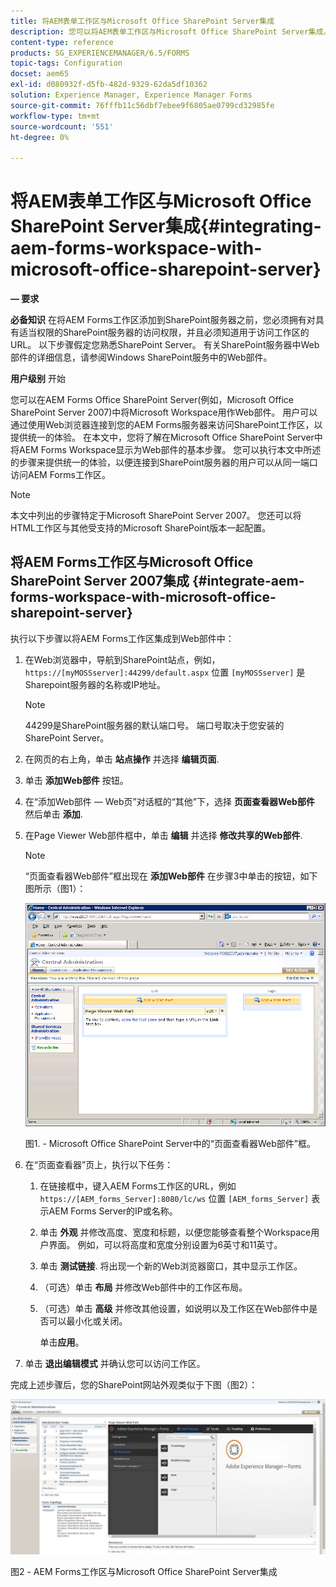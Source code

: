 ```yaml
---
title: 将AEM表单工作区与Microsoft Office SharePoint Server集成
description: 您可以将AEM表单工作区与Microsoft Office SharePoint Server集成。
content-type: reference
products: SG_EXPERIENCEMANAGER/6.5/FORMS
topic-tags: Configuration
docset: aem65
exl-id: d080932f-d5fb-482d-9329-62da5df10362
solution: Experience Manager, Experience Manager Forms
source-git-commit: 76fffb11c56dbf7ebee9f6805ae0799cd32985fe
workflow-type: tm+mt
source-wordcount: '551'
ht-degree: 0%

---
```


# 将AEM表单工作区与Microsoft Office SharePoint Server集成{#integrating-aem-forms-workspace-with-microsoft-office-sharepoint-server}

**— 要求**

**必备知识**
在将AEM Forms工作区添加到SharePoint服务器之前，您必须拥有对具有适当权限的SharePoint服务器的访问权限，并且必须知道用于访问工作区的URL。 以下步骤假定您熟悉SharePoint Server。 有关SharePoint服务器中Web部件的详细信息，请参阅Windows SharePoint服务中的Web部件。

**用户级别**
开始

您可以在AEM Forms Office SharePoint Server(例如，Microsoft Office SharePoint Server 2007)中将Microsoft Workspace用作Web部件。 用户可以通过使用Web浏览器连接到您的AEM Forms服务器来访问SharePoint工作区，以提供统一的体验。 在本文中，您将了解在Microsoft Office SharePoint Server中将AEM Forms Workspace显示为Web部件的基本步骤。 您可以执行本文中所述的步骤来提供统一的体验，以便连接到SharePoint服务器的用户可以从同一端口访问AEM Forms工作区。

>[!NOTE]
>
>本文中列出的步骤特定于Microsoft SharePoint Server 2007。 您还可以将HTML工作区与其他受支持的Microsoft SharePoint版本一起配置。

## 将AEM Forms工作区与Microsoft Office SharePoint Server 2007集成 {#integrate-aem-forms-workspace-with-microsoft-office-sharepoint-server}

执行以下步骤以将AEM Forms工作区集成到Web部件中：

1. 在Web浏览器中，导航到SharePoint站点，例如， `https://[myMOSSserver]:44299/default.aspx` 位置 `[myMOSSserver]` 是Sharepoint服务器的名称或IP地址。

   >[!NOTE]
   >
   >44299是SharePoint服务器的默认端口号。 端口号取决于您安装的SharePoint Server。

1. 在网页的右上角，单击 **站点操作** 并选择 **编辑页面**.
1. 单击 **添加Web部件** 按钮。
1. 在“添加Web部件 — Web页”对话框的“其他”下，选择 **页面查看器Web部件** 然后单击 **添加**.
1. 在Page Viewer Web部件框中，单击 **编辑** 并选择 **修改共享的Web部件**.

   >[!NOTE]
   >
   >“页面查看器Web部件”框出现在 **添加Web部件** 在步骤3中单击的按钮，如下图所示（图1）：

   ![Microsoft Office SharePoint服务器中的页面查看器Web部件框。](assets/page-viewer-web-part-box-in-microsoft-office-sharepoint-server.png)

   图1. - Microsoft Office SharePoint Server中的“页面查看器Web部件”框。

1. 在“页面查看器”页上，执行以下任务：

   1. 在链接框中，键入AEM Forms工作区的URL，例如 `https://[AEM_forms_Server]:8080/lc/ws` 位置 `[AEM_forms_Server]` 表示AEM Forms Server的IP或名称。
   1. 单击 **外观** 并修改高度、宽度和标题，以便您能够查看整个Workspace用户界面。 例如，可以将高度和宽度分别设置为6英寸和11英寸。
   1. 单击 **测试链接**. 将出现一个新的Web浏览器窗口，其中显示工作区。
   1. （可选）单击 **布局** 并修改Web部件中的工作区布局。
   1. （可选）单击 **高级** 并修改其他设置，如说明以及工作区在Web部件中是否可以最小化或关闭。

      单击&#x200B;**应用**。

1. 单击 **退出编辑模式** 并确认您可以访问工作区。

完成上述步骤后，您的SharePoint网站外观类似于下图（图2）：

![AEM Forms工作区与Microsoft Office SharePoint Server集成](assets/aem-forms-workspace.jpg)

图2 - AEM Forms工作区与Microsoft Office SharePoint Server集成
